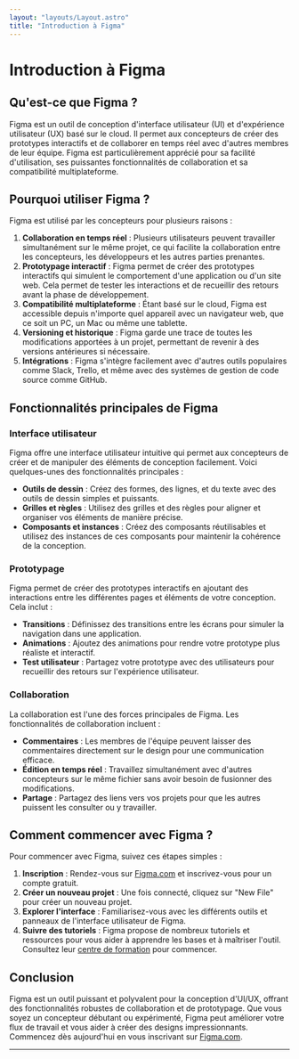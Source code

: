 ```yaml
---
layout: "layouts/Layout.astro"
title: "Introduction à Figma"
---
```


# Introduction à Figma

## Qu'est-ce que Figma ?

Figma est un outil de conception d'interface utilisateur (UI) et d'expérience utilisateur (UX) basé sur le cloud. Il permet aux concepteurs de créer des prototypes interactifs et de collaborer en temps réel avec d'autres membres de leur équipe. Figma est particulièrement apprécié pour sa facilité d'utilisation, ses puissantes fonctionnalités de collaboration et sa compatibilité multiplateforme.

## Pourquoi utiliser Figma ?

Figma est utilisé par les concepteurs pour plusieurs raisons :

1. **Collaboration en temps réel** : Plusieurs utilisateurs peuvent travailler simultanément sur le même projet, ce qui facilite la collaboration entre les concepteurs, les développeurs et les autres parties prenantes.
2. **Prototypage interactif** : Figma permet de créer des prototypes interactifs qui simulent le comportement d'une application ou d'un site web. Cela permet de tester les interactions et de recueillir des retours avant la phase de développement.
3. **Compatibilité multiplateforme** : Étant basé sur le cloud, Figma est accessible depuis n'importe quel appareil avec un navigateur web, que ce soit un PC, un Mac ou même une tablette.
4. **Versioning et historique** : Figma garde une trace de toutes les modifications apportées à un projet, permettant de revenir à des versions antérieures si nécessaire.
5. **Intégrations** : Figma s'intègre facilement avec d'autres outils populaires comme Slack, Trello, et même avec des systèmes de gestion de code source comme GitHub.

## Fonctionnalités principales de Figma

### Interface utilisateur

Figma offre une interface utilisateur intuitive qui permet aux concepteurs de créer et de manipuler des éléments de conception facilement. Voici quelques-unes des fonctionnalités principales :

- **Outils de dessin** : Créez des formes, des lignes, et du texte avec des outils de dessin simples et puissants.
- **Grilles et règles** : Utilisez des grilles et des règles pour aligner et organiser vos éléments de manière précise.
- **Composants et instances** : Créez des composants réutilisables et utilisez des instances de ces composants pour maintenir la cohérence de la conception.

### Prototypage

Figma permet de créer des prototypes interactifs en ajoutant des interactions entre les différentes pages et éléments de votre conception. Cela inclut :

- **Transitions** : Définissez des transitions entre les écrans pour simuler la navigation dans une application.
- **Animations** : Ajoutez des animations pour rendre votre prototype plus réaliste et interactif.
- **Test utilisateur** : Partagez votre prototype avec des utilisateurs pour recueillir des retours sur l'expérience utilisateur.

### Collaboration

La collaboration est l'une des forces principales de Figma. Les fonctionnalités de collaboration incluent :

- **Commentaires** : Les membres de l'équipe peuvent laisser des commentaires directement sur le design pour une communication efficace.
- **Édition en temps réel** : Travaillez simultanément avec d'autres concepteurs sur le même fichier sans avoir besoin de fusionner des modifications.
- **Partage** : Partagez des liens vers vos projets pour que les autres puissent les consulter ou y travailler.

## Comment commencer avec Figma ?

Pour commencer avec Figma, suivez ces étapes simples :

1. **Inscription** : Rendez-vous sur [Figma.com](https://www.figma.com/) et inscrivez-vous pour un compte gratuit.
2. **Créer un nouveau projet** : Une fois connecté, cliquez sur "New File" pour créer un nouveau projet.
3. **Explorer l'interface** : Familiarisez-vous avec les différents outils et panneaux de l'interface utilisateur de Figma.
4. **Suivre des tutoriels** : Figma propose de nombreux tutoriels et ressources pour vous aider à apprendre les bases et à maîtriser l'outil. Consultez leur [centre de formation](https://www.figma.com/resources/learn-design/) pour commencer.

## Conclusion

Figma est un outil puissant et polyvalent pour la conception d'UI/UX, offrant des fonctionnalités robustes de collaboration et de prototypage. Que vous soyez un concepteur débutant ou expérimenté, Figma peut améliorer votre flux de travail et vous aider à créer des designs impressionnants. Commencez dès aujourd'hui en vous inscrivant sur [Figma.com](https://www.figma.com/).

---
